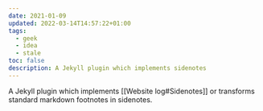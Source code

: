 ```yaml
---
date: 2021-01-09
updated: 2022-03-14T14:57:22+01:00
tags:
  - geek
  - idea
  - stale
toc: false
description: A Jekyll plugin which implements sidenotes
---
```

A Jekyll plugin which implements [[Website log#Sidenotes]] or transforms standard markdown footnotes in sidenotes.
